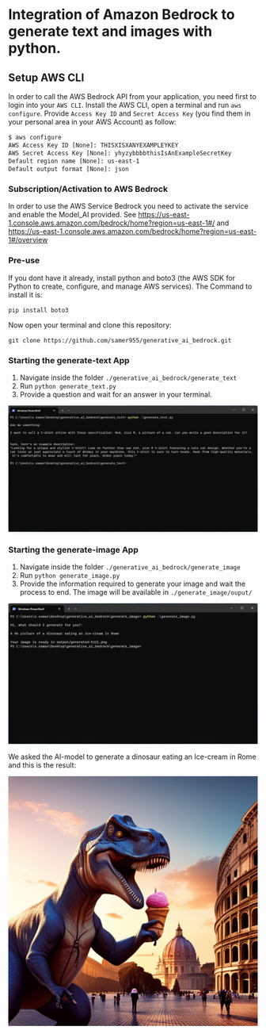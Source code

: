 # Integration of Amazon Bedrock to generate text and images with python.

## Setup AWS CLI
In order to call the AWS Bedrock API from your application, you need first to login into your `AWS CLI`.
Install the AWS CLI, open a terminal and run `aws configure`. Provide `Access Key ID` and `Secret Access Key` (you find them in your personal area in your AWS Account) as follow:

```
$ aws configure
AWS Access Key ID [None]: THISXISXANYEXAMPLEYKEY
AWS Secret Access Key [None]: yhyzybbbbthisIsAnExampleSecretKey
Default region name [None]: us-east-1
Default output format [None]: json
```

### Subscription/Activation to AWS Bedrock
In order to use the AWS Service Bedrock you need to activate the service and enable the Model_AI provided.
See https://us-east-1.console.aws.amazon.com/bedrock/home?region=us-east-1#/ and https://us-east-1.console.aws.amazon.com/bedrock/home?region=us-east-1#/overview

### Pre-use
If you dont have it already, install python and boto3 (the AWS SDK for Python to create, configure, and manage AWS services).
The Command to install it is: 
```
pip install boto3
```
Now open your terminal and clone this repository:
```
git clone https://github.com/samer955/generative_ai_bedrock.git
```


### Starting the generate-text App
1. Navigate inside the folder `./generative_ai_bedrock/generate_text`
2. Run `python generate_text.py`
3. Provide a question and wait for an answer in your terminal.


![plot](./generate_text_screenshot.png)

### Starting the generate-image App

1. Navigate inside the folder `./generative_ai_bedrock/generate_image`
2. Run `python generate_image.py`
3. Provide the information required to generate your image and wait the process to end. The image will be available in `./generate_image/ouput/`

![plot](./generate_image_screenshot.png)

We asked the AI-model to generate a dinosaur eating an Ice-cream in Rome and this is the result: 

![plot](./generate_image/output/generated-5221.png)


